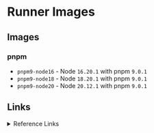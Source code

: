 # Runner Images

## Images

### pnpm

- `pnpm9-node16` - Node `16.20.1` with pnpm `9.0.1`
- `pnpm9-node18` - Node `18.20.1` with pnpm `9.0.1`
- `pnpm9-node20` - Node `20.12.1` with pnpm `9.0.1`

## Links
<details> <summary>Reference Links</summary>

- https://gitea.com/gitea/runner-images/src/branch/main

- https://github.com/fwilhe2/act-runner-image/blob/main/Dockerfile

</details>